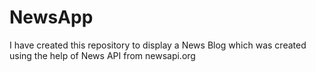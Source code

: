 # NewsApp
I have created this repository to display a News Blog which was created using the help of News API from newsapi.org
